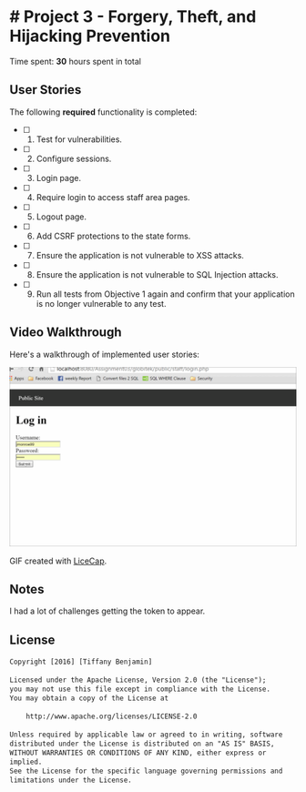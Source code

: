 # # Project 3 - Forgery, Theft, and Hijacking Prevention

Time spent: **30** hours spent in total

## User Stories

The following **required** functionality is completed:

- [ ] 1. Test for vulnerabilities.
- [ ] 2. Configure sessions.
- [ ] 3. Login page.
- [ ] 4. Require login to access staff area pages.
- [ ] 5. Logout page.
- [ ] 6. Add CSRF protections to the state forms.
- [ ] 7. Ensure the application is not vulnerable to XSS attacks.
- [ ] 8. Ensure the application is not vulnerable to SQL Injection attacks.
- [ ] 9. Run all tests from Objective 1 again and confirm that your application is no longer vulnerable to any test.

## Video Walkthrough

Here's a walkthrough of implemented user stories:

<img src='assignment03.gif' title='Video Walkthrough' width='' alt='Video Walkthrough' />

GIF created with [LiceCap](http://www.cockos.com/licecap/).

## Notes

I had a lot of challenges getting the token to appear.

## License

    Copyright [2016] [Tiffany Benjamin]

    Licensed under the Apache License, Version 2.0 (the "License");
    you may not use this file except in compliance with the License.
    You may obtain a copy of the License at

        http://www.apache.org/licenses/LICENSE-2.0

    Unless required by applicable law or agreed to in writing, software
    distributed under the License is distributed on an "AS IS" BASIS,
    WITHOUT WARRANTIES OR CONDITIONS OF ANY KIND, either express or implied.
    See the License for the specific language governing permissions and
    limitations under the License.
